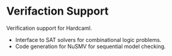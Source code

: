 Verifaction Support
===================

Verification support for Hardcaml.

* Interface to SAT solvers for combinational logic problems.
* Code generation for NuSMV for sequential model checking.
